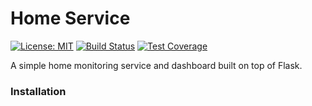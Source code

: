 # Home Service

[![License: MIT](https://img.shields.io/badge/License-MIT-yellow.svg)](https://opensource.org/licenses/MIT)
[![Build Status](https://travis-ci.com/tiega/home-service-v2.svg?branch=master)](https://travis-ci.com/tiega/home-service-v2)
[![Test Coverage](https://api.codeclimate.com/v1/badges/c87f3ff20eec8984e620/test_coverage)](https://codeclimate.com/github/tiega/home-service-v2/test_coverage)

A simple home monitoring service and dashboard built on top of Flask.

### Installation

